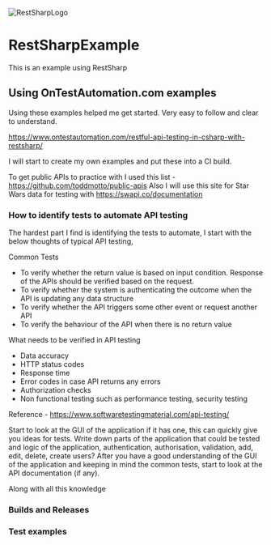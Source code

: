 ![RestSharpLogo](https://github.com/RobBrowning/RestSharpExample/blob/master/RestSharpExample/ReadMe_Images/RestSharp_logo.png)
      
# RestSharpExample
This is an example using RestSharp

## Using OnTestAutomation.com examples
Using these examples helped me get started. Very easy to follow and clear to understand.

https://www.ontestautomation.com/restful-api-testing-in-csharp-with-restsharp/

I will start to create my own examples and put these into a CI build.

To get public APIs to practice with I used this list - https://github.com/toddmotto/public-apis
Also I will use this site for Star Wars data for testing with https://swapi.co/documentation

### How to identify tests to automate API testing
The hardest part I find is identifying the tests to automate, I start with the below thoughts of typical API testing, 

Common Tests
* To verify whether the return value is based on input condition. Response of the APIs should be verified based on the request.
* To verify whether the system is authenticating the outcome when the API is updating any data structure
* To verify whether the API triggers some other event or request another API
* To verify the behaviour of the API when there is no return value

What needs to be verified in API testing
* Data accuracy
* HTTP status codes
* Response time
* Error codes in case API returns any errors
* Authorization checks
* Non functional testing such as performance testing, security testing

Reference - https://www.softwaretestingmaterial.com/api-testing/

Start to look at the GUI of the application if it has one, this can quickly give you ideas for tests. Write down parts of the application that could be tested and logic of the application, authentication, authorisation, validation, add, edit, delete, create users? After you have a good understanding of the GUI of the application and keeping in mind the common tests, start to look at the API documentation (if any).

Along with all this knowledge 

### Builds and Releases

### Test examples

